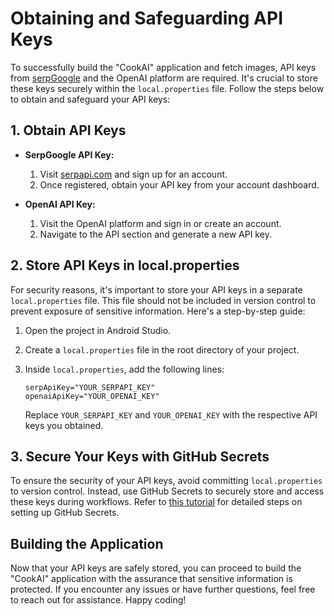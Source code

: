 # Obtaining and Safeguarding API Keys

To successfully build the "CookAI" application and fetch images, API keys from [serpGoogle](https://serpapi.com) and the OpenAI platform are required. It's crucial to store these keys securely within the `local.properties` file. Follow the steps below to obtain and safeguard your API keys:

## 1. Obtain API Keys

- **SerpGoogle API Key:**
  1. Visit [serpapi.com](https://serpapi.com) and sign up for an account.
  2. Once registered, obtain your API key from your account dashboard.

- **OpenAI API Key:**
  1. Visit the OpenAI platform and sign in or create an account.
  2. Navigate to the API section and generate a new API key.

## 2. Store API Keys in local.properties

For security reasons, it's important to store your API keys in a separate `local.properties` file. This file should not be included in version control to prevent exposure of sensitive information. Here's a step-by-step guide:

1. Open the project in Android Studio.

2. Create a `local.properties` file in the root directory of your project.

3. Inside `local.properties`, add the following lines:

    ```properties
    serpApiKey="YOUR_SERPAPI_KEY"
    openaiApiKey="YOUR_OPENAI_KEY"
    ```

    Replace `YOUR_SERPAPI_KEY` and `YOUR_OPENAI_KEY` with the respective API keys you obtained.

## 3. Secure Your Keys with GitHub Secrets

To ensure the security of your API keys, avoid committing `local.properties` to version control. Instead, use GitHub Secrets to securely store and access these keys during workflows. Refer to [this tutorial](https://jordan-mungujakisa.medium.com/how-to-safeguard-your-api-keys-in-android-projects-with-github-secrets-5679e0e89a77) for detailed steps on setting up GitHub Secrets.

## Building the Application

Now that your API keys are safely stored, you can proceed to build the "CookAI" application with the assurance that sensitive information is protected. If you encounter any issues or have further questions, feel free to reach out for assistance. Happy coding!
